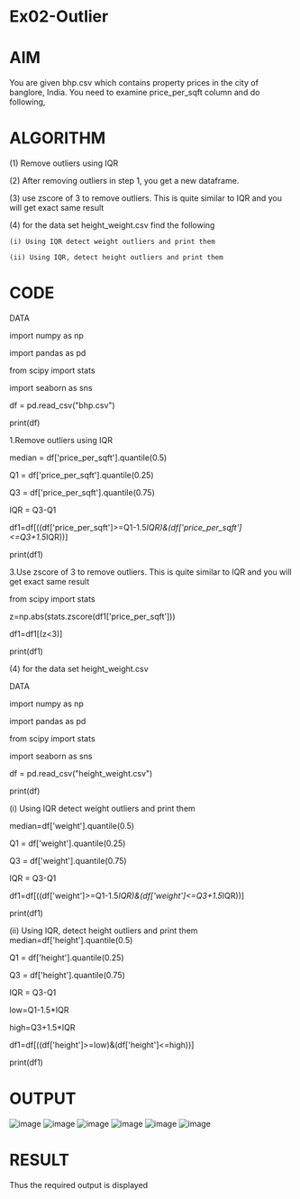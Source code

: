 # Ex02-Outlier
# AIM
You are given bhp.csv which contains property prices in the city of banglore, India. You need to examine price_per_sqft column and do following,
# ALGORITHM

(1) Remove outliers using IQR 

(2) After removing outliers in step 1, you get a new dataframe.

(3) use zscore of 3 to remove outliers. This is quite similar to IQR and you will get exact same result

(4) for the data set height_weight.csv find the following

    (i) Using IQR detect weight outliers and print them

    (ii) Using IQR, detect height outliers and print them

# CODE

DATA

import numpy as np

import pandas as pd

from scipy import stats

import seaborn as sns

df = pd.read_csv("bhp.csv")

print(df)


1.Remove outliers using IQR


median = df['price_per_sqft'].quantile(0.5)

Q1 = df['price_per_sqft'].quantile(0.25)

Q3 = df['price_per_sqft'].quantile(0.75)

IQR = Q3-Q1

df1=df[((df['price_per_sqft']>=Q1-1.5*IQR)&(df['price_per_sqft']<=Q3+1.5*IQR))]

print(df1)


3.Use zscore of 3 to remove outliers. This is quite similar to IQR and you will get
exact same result


from scipy import stats

z=np.abs(stats.zscore(df1['price_per_sqft']))

df1=df1[(z<3)]

print(df1)


(4) for the data set height_weight.csv


DATA


import numpy as np

import pandas as pd

from scipy import stats

import seaborn as sns

df = pd.read_csv("height_weight.csv")

print(df)


(i) Using IQR detect weight outliers and print them


median=df['weight'].quantile(0.5)

Q1 = df['weight'].quantile(0.25)

Q3 = df['weight'].quantile(0.75)

IQR = Q3-Q1

df1=df[((df['weight']>=Q1-1.5*IQR)&(df['weight']<=Q3+1.5*IQR))]

print(df1)


(ii) Using IQR, detect height outliers and print them
median=df['height'].quantile(0.5)


Q1 = df['height'].quantile(0.25)

Q3 = df['height'].quantile(0.75)

IQR = Q3-Q1

low=Q1-1.5*IQR

high=Q3+1.5*IQR

df1=df[((df['height']>=low)&(df['height']<=high))]

print(df1)

# OUTPUT

![image](https://user-images.githubusercontent.com/95520655/226828186-0b2ad8a7-a444-46c1-8020-5ed47bf1095c.png)
![image](https://user-images.githubusercontent.com/95520655/226828246-d48b8832-07d8-44aa-a878-80db0bad7e0b.png)
![image](https://user-images.githubusercontent.com/95520655/226828292-ecb9ed41-2723-407e-bb54-08072116cb1e.png)
![image](https://user-images.githubusercontent.com/95520655/226828342-66413c92-554e-41e4-b46c-b729d70992d7.png)
![image](https://user-images.githubusercontent.com/95520655/226828387-7db7306f-7fcd-42b3-8ee6-bd8d0a268d90.png)
![image](https://user-images.githubusercontent.com/95520655/226828423-026c9ee8-7e14-416f-8c8d-910fa792842a.png)

# RESULT

Thus the required output is displayed
